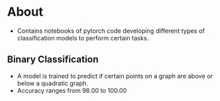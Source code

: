 # About
- Contains notebooks of pytorch code developing different types of classification models to perform certain tasks.



## Binary Classification
- A model is trained to predict if certain points on a graph are above or below a quadratic graph.
- Accuracy ranges from 98.00 to 100.00
